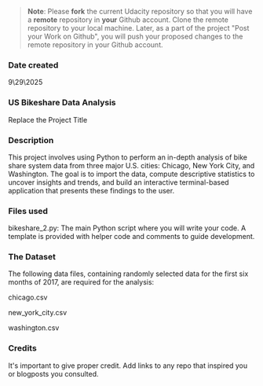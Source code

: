 >**Note**: Please **fork** the current Udacity repository so that you will have a **remote** repository in **your** Github account. Clone the remote repository to your local machine. Later, as a part of the project "Post your Work on Github", you will push your proposed changes to the remote repository in your Github account.

### Date created
9\29\2025

### US Bikeshare Data Analysis
Replace the Project Title

### Description
This project involves using Python to perform an in-depth analysis of bike share system data from three major U.S. cities: Chicago, New York City, and Washington. The goal is to import the data, compute descriptive statistics to uncover insights and trends, and build an interactive terminal-based application that presents these findings to the user.


### Files used
bikeshare_2.py: The main Python script where you will write your code. A template is provided with helper code and comments to guide development.

### The Dataset
The following data files, containing randomly selected data for the first six months of 2017, are required for the analysis:

chicago.csv

new_york_city.csv

washington.csv

### Credits
It's important to give proper credit. Add links to any repo that inspired you or blogposts you consulted.

